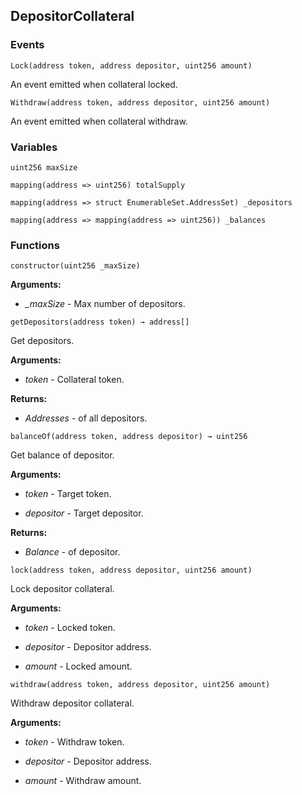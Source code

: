 ## DepositorCollateral





### Events
```solidity
Lock(address token, address depositor, uint256 amount)
```

An event emitted when collateral locked.



```solidity
Withdraw(address token, address depositor, uint256 amount)
```

An event emitted when collateral withdraw.




### Variables
```solidity
uint256 maxSize
```

```solidity
mapping(address => uint256) totalSupply
```

```solidity
mapping(address => struct EnumerableSet.AddressSet) _depositors
```

```solidity
mapping(address => mapping(address => uint256)) _balances
```


### Functions
```solidity
constructor(uint256 _maxSize)
```





**Arguments:**
- *_maxSize* - Max number of depositors.

```solidity
getDepositors(address token) → address[]
```

Get depositors.




**Arguments:**
- *token* - Collateral token.


**Returns:**
- *Addresses* - of all depositors.

```solidity
balanceOf(address token, address depositor) → uint256
```

Get balance of depositor.




**Arguments:**
- *token* - Target token.

- *depositor* - Target depositor.


**Returns:**
- *Balance* - of depositor.

```solidity
lock(address token, address depositor, uint256 amount)
```

Lock depositor collateral.




**Arguments:**
- *token* - Locked token.

- *depositor* - Depositor address.

- *amount* - Locked amount.

```solidity
withdraw(address token, address depositor, uint256 amount)
```

Withdraw depositor collateral.




**Arguments:**
- *token* - Withdraw token.

- *depositor* - Depositor address.

- *amount* - Withdraw amount.

